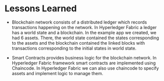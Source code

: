 # Lessons Learned

- Blockchain network consists of a distributed ledger which records transactions happening on the network. In Hyperledger Fabric a ledger has a world state and a blockchain. In the example app we created, we had 6 assets. There, the world state contained the states corresponding to the assets and the blockchain contained the linked blocks with transactions corresponding to the initial states in world state.

- Smart Contracts provides business logic for the blockchain network. In Hyperledger Fabric framework smart contracts are implemented using Chaincode. In Hyperledger Fabric we can also use chaincode to specify assets and implement logic to manage them.
